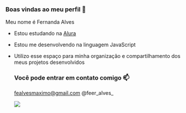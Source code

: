 ### Boas vindas ao meu perfil 🤎 

Meu nome é Fernanda Alves

- Estou estudando na [Alura](https://www.alura.com.br)
- Estou me desenvolvendo na linguagem JavaScript
- Utilizo esse espaço para minha organização e compartilhamento dos meus projetos desenvolvidos

  ### Você pode entrar em contato comigo 📫

  fealvesmaximo@gmail.com
  @feer_alves_

  ![](https://tenor.com/pt-BR/view/peanuts-charlie-brown-snoopy-gif-27243894)
